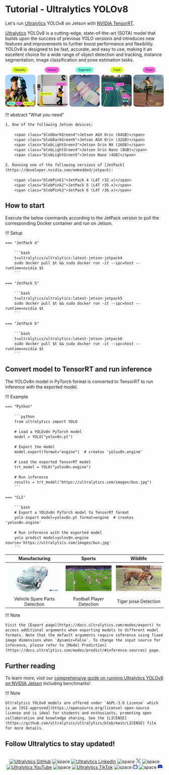 # Tutorial - Ultralytics YOLOv8

Let's run [Ultralytics](https://www.ultralytics.com) YOLOv8 on Jetson with [NVIDIA TensorRT](https://developer.nvidia.com/tensorrt).

[Ultralytics](https://github.com/ultralytics/ultralytics) YOLOv8 is a cutting-edge, state-of-the-art (SOTA) model that builds upon the success of previous YOLO versions and introduces new features and improvements to further boost performance and flexibility. YOLOv8 is designed to be fast, accurate, and easy to use, making it an excellent choice for a wide range of object detection and tracking, instance segmentation, image classification and pose estimation tasks.

<div style="text-align: center;">
  <img width="1024" src="./images/YOLOv8-tasks.png" alt="Ultralytics YOLO supported tasks">
</div>

!!! abstract "What you need"

    1. One of the following Jetson devices:

        <span class="blobDarkGreen4">Jetson AGX Orin (64GB)</span>
        <span class="blobDarkGreen5">Jetson AGX Orin (32GB)</span>
        <span class="blobLightGreen3">Jetson Orin NX (16GB)</span>
        <span class="blobLightGreen4">Jetson Orin Nano (8GB)</span>
        <span class="blobLightGreen5">Jetson Nano (4GB)</span>

    2. Running one of the following versions of [JetPack](https://developer.nvidia.com/embedded/jetpack):

        <span class="blobPink1">JetPack 4 (L4T r32.x)</span>
        <span class="blobPink2">JetPack 5 (L4T r35.x)</span>
        <span class="blobPink3">JetPack 6 (L4T r36.x)</span>

## How to start

Execute the below commands according to the JetPack version to pull the corresponding Docker container and run on Jetson.

!!! Setup

    === "JetPack 4"

        ```bash
        t=ultralytics/ultralytics:latest-jetson-jetpack4
        sudo docker pull $t && sudo docker run -it --ipc=host --runtime=nvidia $t
        ```

    === "JetPack 5"

        ```bash
        t=ultralytics/ultralytics:latest-jetson-jetpack5
        sudo docker pull $t && sudo docker run -it --ipc=host --runtime=nvidia $t
        ```

    === "JetPack 6"

        ```bash
        t=ultralytics/ultralytics:latest-jetson-jetpack6
        sudo docker pull $t && sudo docker run -it --ipc=host --runtime=nvidia $t
        ```

## Convert model to TensorRT and run inference

The YOLOv8n model in PyTorch format is converted to TensorRT to run inference with the exported model.

!!! Example

    === "Python"

        ```python
        from ultralytics import YOLO

        # Load a YOLOv8n PyTorch model
        model = YOLO("yolov8n.pt")

        # Export the model
        model.export(format="engine")  # creates 'yolov8n.engine'

        # Load the exported TensorRT model
        trt_model = YOLO("yolov8n.engine")

        # Run inference
        results = trt_model("https://ultralytics.com/images/bus.jpg")
        ```

    === "CLI"

        ```bash
        # Export a YOLOv8n PyTorch model to TensorRT format
        yolo export model=yolov8n.pt format=engine  # creates 'yolov8n.engine'

        # Run inference with the exported model
        yolo predict model=yolov8n.engine source='https://ultralytics.com/images/bus.jpg'
        ```

|                   Manufacturing                   |                        Sports                        |                   Wildlife                    |
| :-----------------------------------------------: | :--------------------------------------------------: | :-----------------------------------------: |
| ![Vehicle Spare Parts Detection](images/YOLOv8-car.gif) | ![Football Player Detection](images/YOLOv8-football.gif) | ![Tiger-pose](images/YOLOv8-tiger.gif) |
|           Vehicle Spare Parts Detection           |              Football Player Detection               |            Tiger pose Detection            |

!!! Note

    Visit the [Export page](https://docs.ultralytics.com/modes/export) to access additional arguments when exporting models to different model formats. Note that the default arguments require inference using fixed image dimensions when `dynamic=False`. To change the input source for inference, please refer to [Model Prediction](https://docs.ultralytics.com/modes/predict/#inference-sources) page. 

## Further reading

To learn more, visit our [comprehensive guide on running Ultralytics YOLOv8 on NVIDIA Jetson](https://docs.ultralytics.com/guides/nvidia-jetson) including benchmarks!

!!! Note

    Ultralytics YOLOv8 models are offered under `AGPL-3.0 License` which is an [OSI-approved](https://opensource.org/license) open-source license and is ideal for students and enthusiasts, promoting open collaboration and knowledge sharing. See the [LICENSE](https://github.com/ultralytics/ultralytics/blob/main/LICENSE) file for more details.

## Follow Ultralytics to stay updated!

<div align="center">
  <br>
  <a href="https://github.com/ultralytics"><img src="https://github.com/ultralytics/assets/raw/main/social/logo-social-github.png" width="3%" alt="Ultralytics GitHub"></a>
  <img src="https://github.com/ultralytics/assets/raw/main/social/logo-transparent.png" width="3%" alt="space">
  <a href="https://www.linkedin.com/company/ultralytics/"><img src="https://github.com/ultralytics/assets/raw/main/social/logo-social-linkedin.png" width="3%" alt="Ultralytics LinkedIn"></a>
  <img src="https://github.com/ultralytics/assets/raw/main/social/logo-transparent.png" width="3%" alt="space">
  <a href="https://twitter.com/ultralytics"><img src="https://github.com/ultralytics/assets/raw/main/social/logo-social-twitter.png" width="3%" alt="Ultralytics Twitter"></a>
  <img src="https://github.com/ultralytics/assets/raw/main/social/logo-transparent.png" width="3%" alt="space">
  <a href="https://youtube.com/ultralytics?sub_confirmation=1"><img src="https://github.com/ultralytics/assets/raw/main/social/logo-social-youtube.png" width="3%" alt="Ultralytics YouTube"></a>
  <img src="https://github.com/ultralytics/assets/raw/main/social/logo-transparent.png" width="3%" alt="space">
  <a href="https://www.tiktok.com/@ultralytics"><img src="https://github.com/ultralytics/assets/raw/main/social/logo-social-tiktok.png" width="3%" alt="Ultralytics TikTok"></a>
  <img src="https://github.com/ultralytics/assets/raw/main/social/logo-transparent.png" width="3%" alt="space">
  <a href="https://ultralytics.com/bilibili"><img src="https://github.com/ultralytics/assets/raw/main/social/logo-social-bilibili.png" width="3%" alt="Ultralytics BiliBili"></a>
  <img src="https://github.com/ultralytics/assets/raw/main/social/logo-transparent.png" width="3%" alt="space">
  <a href="https://ultralytics.com/discord"><img src="https://github.com/ultralytics/assets/raw/main/social/logo-social-discord.png" width="3%" alt="Ultralytics Discord"></a>
</div>
